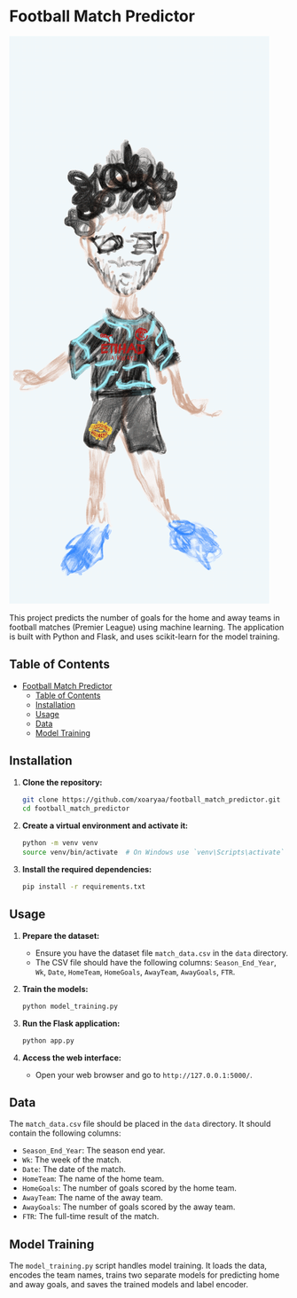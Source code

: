 # Football Match Predictor
![Description of GIF](fb.gif)

This project predicts the number of goals for the home and away teams in football matches (Premier League) using machine learning. The application is built with Python and Flask, and uses scikit-learn for the model training.

## Table of Contents
- [Football Match Predictor](#football-match-predictor)
  - [Table of Contents](#table-of-contents)
  - [Installation](#installation)
  - [Usage](#usage)
  - [Data](#data)
  - [Model Training](#model-training)

## Installation

1. **Clone the repository:**
    ```bash
    git clone https://github.com/xoaryaa/football_match_predictor.git
    cd football_match_predictor
    ```

2. **Create a virtual environment and activate it:**
    ```bash
    python -m venv venv
    source venv/bin/activate  # On Windows use `venv\Scripts\activate`
    ```

3. **Install the required dependencies:**
    ```bash
    pip install -r requirements.txt
    ```

## Usage

1. **Prepare the dataset:**
   - Ensure you have the dataset file `match_data.csv` in the `data` directory.
   - The CSV file should have the following columns: `Season_End_Year`, `Wk`, `Date`, `HomeTeam`, `HomeGoals`, `AwayTeam`, `AwayGoals`, `FTR`.

2. **Train the models:**
    ```bash
    python model_training.py
    ```

3. **Run the Flask application:**
    ```bash
    python app.py
    ```

4. **Access the web interface:**
    - Open your web browser and go to `http://127.0.0.1:5000/`.

## Data

The `match_data.csv` file should be placed in the `data` directory. It should contain the following columns:

- `Season_End_Year`: The season end year.
- `Wk`: The week of the match.
- `Date`: The date of the match.
- `HomeTeam`: The name of the home team.
- `HomeGoals`: The number of goals scored by the home team.
- `AwayTeam`: The name of the away team.
- `AwayGoals`: The number of goals scored by the away team.
- `FTR`: The full-time result of the match.

## Model Training

The `model_training.py` script handles model training. It loads the data, encodes the team names, trains two separate models for predicting home and away goals, and saves the trained models and label encoder.



